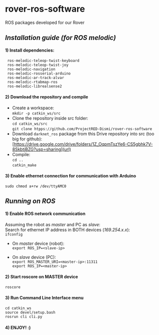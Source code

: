 # rover-ros-software
ROS packages developed for our Rover

## ***Installation guide (for ROS melodic)***
#### **1) Install dependencies:**  
     ros-melodic-teleop-twist-keyboard  
     ros-melodic-teleop-twist-joy  
     ros-melodic-navigation  
     ros-melodic-rosserial-arduino  
     ros-melodic-ar-track-alvar  
     ros-melodic-rtabmap-ros  
     ros-melodic-librealsense2  
  
#### **2) Download the repository and compile**
  - Create a workspace:  
       `mkdir -p catkin_ws/src`  
  - Clone the repository inside src folder:  
       `cd catkin_ws/src`  
       `git clone htpps://github.com/ProjectRED-Dismi/rover-ros-software`  
  - Download `darknet_ros` package from this Drive repository into src (too big for github):  
       [https://drive.google.com/drive/folders/1Z_OqpmTszYe6-CS5gbhk7V-8SkbtjBZG?usp=sharing](url)  
  - Compile:  
       `cd ..`  
       `catkin_make  `
       
#### **3) Enable ethernet connection for communication with Arduino**  
  `sudo chmod a+rw /dev/ttyAMC0`
    
    
## ***Running on ROS***  
#### **1) Enable ROS network communication**  
  Assuming the robot as *master* and PC as *slave*:  
  Search for ethernet IP address in BOTH devices (*169.254.x.x*):  
  `ifconfig`  
  
  - On *master* device (robot):  
      `export ROS_IP=<slave-ip>`  
      
  - On *slave* device (PC):  
     `export ROS_MASTER_URI=<master-ip>:11311`  
     `export ROS_IP=<master-ip>`  
     
#### **2) Start roscore on MASTER device**  
  `roscore`
  
#### **3) Run Command Line Interface menu**  
  `cd catkin_ws`  
  `source devel/setup.bash`  
  `rosrun cli cli.py`  
  
#### **4) ENJOY! :)** 

